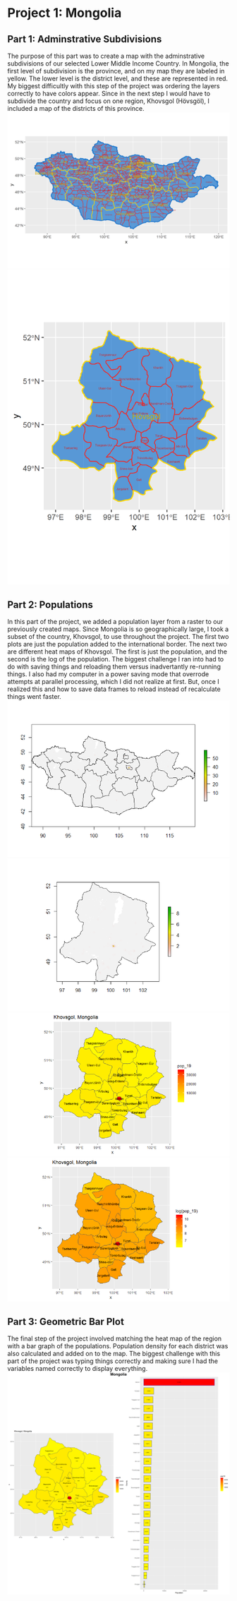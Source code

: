 # Project 1: Mongolia

## Part 1: Adminstrative Subdivisions
The purpose of this part was to create a map with the adminstrative subdivisions of our selected Lower Middle Income Country. In Mongolia, the first level of subdivision is the province, and on my map they are labeled in yellow. The lower level is the district level, and these are represented in red. My biggest difficultly with this step of the project was ordering the layers correctly to have colors appear. Since in the next step I would have to subdivide the country and focus on one region, Khovsgol (Hövsgöl), I included a map of the districts of this province.
![](mongolia.png)
![](Kovsgol.png)

## Part 2: Populations
In this part of the project, we added a population layer from a raster to our previously created maps. Since Mongolia is so geographically large, I took a subset of the country, Khovsgol, to use throughout the project. The first two plots are just the population added to the international border. The next two are different heat maps of Khovsgol. The first is just the population, and the second is the log of the population. The biggest challenge I ran into had to do with saving things and reloading them versus inadvertantly re-running things. I also had my computer in a power saving mode that overrode attempts at parallel processing, which I did not realize at first. But, once I realized this and how to save data frames to reload instead of recalculate things went faster. 
![](mng_pop.png)
![](khovpopplot.png)
![](khovsgolHeatFinal.png)
![](khovsgolLogHeatFinal.png)

## Part 3: Geometric Bar Plot
The final step of the project involved matching the heat map of the region with a bar graph of the populations. Population density for each district was also calculated and added on to the map. The biggest challenge with this part of the project was typing things correctly and making sure I had the variables named correctly to display everything.
![](MongoliaFinal.png)


